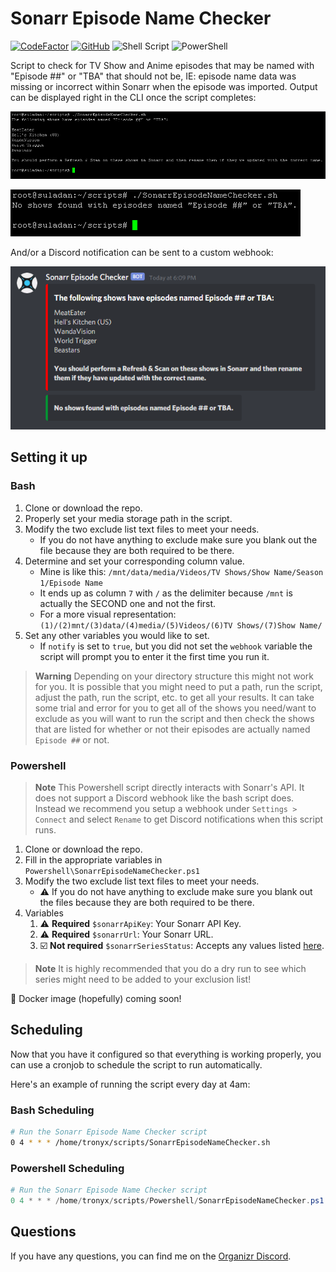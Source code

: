 # Sonarr Episode Name Checker

[![CodeFactor](https://www.codefactor.io/repository/github/tronyx/sonarr-episode-name-checker/badge)](https://www.codefactor.io/repository/github/tronyx/sonarr-episode-name-checker) [![GitHub](https://img.shields.io/github/license/mashape/apistatus.svg)](https://github.com/tronyx/sonarr-episode-name-checker/blob/master/LICENSE.md) ![Shell Script](https://img.shields.io/badge/shell_script-%23121011.svg?style=for-the-badge&logo=gnu-bash&logoColor=white) ![PowerShell](https://img.shields.io/badge/PowerShell-%235391FE.svg?style=for-the-badge&logo=powershell&logoColor=white)

Script to check for TV Show and Anime episodes that may be named with "Episode ##" or "TBA" that should not be, IE: episode name data was missing or incorrect within Sonarr when the episode was imported. Output can be displayed right in the CLI once the script completes:

![Shell Output](/images/shell.png)

![Shell Output - None](/images/shell_none.png)

 And/or a Discord notification can be sent to a custom webhook:

![Discord Webhook](/images/discord.png)

## Setting it up

### Bash

1. Clone or download the repo.
2. Properly set your media storage path in the script.
3. Modify the two exclude list text files to meet your needs.
    * If you do not have anything to exclude make sure you blank out the file because they are both required to be there.
4. Determine and set your corresponding column value.
    * Mine is like this: `/mnt/data/media/Videos/TV Shows/Show Name/Season 1/Episode Name`
    * It ends up as column `7` with `/` as the delimiter because `/mnt` is actually the SECOND one and not the first.
    * For a more visual representation: `(1)/(2)mnt/(3)data/(4)media/(5)Videos/(6)TV Shows/(7)Show Name/`
5. Set any other variables you would like to set.
    * If `notify` is set to `true`, but you did not set the `webhook` variable the script will prompt you to enter it the first time you run it.

> **Warning**
> Depending on your directory structure this might not work for you. It is possible that you might need to put a path, run the script, adjust the path, run the script, etc. to get all your results.
> It can take some trial and error for you to get all of the shows you need/want to exclude as you will want to run the script and then check the shows that are listed for whether or not their episodes are actually named `Episode ##` or not.

### Powershell

> **Note**
> This Powershell script directly interacts with Sonarr's API. It does not support a Discord webhook like the bash script does. Instead we recommend you setup a webhook under `Settings > Connect` and select `Rename` to get Discord notifications when this script runs.

1. Clone or download the repo.
2. Fill in the appropriate variables in `Powershell\SonarrEpisodeNameChecker.ps1`
3. Modify the two exclude list text files to meet your needs.
    * :warning: If you do not have anything to exclude make sure you blank out the files because they are both required to be there.
4. Variables
   1. :warning: **Required** `$sonarrApiKey`: Your Sonarr API Key.
   2. :warning: **Required** `$sonarrUrl`: Your Sonarr URL.
   3. :ballot_box_with_check: **Not required** `$sonarrSeriesStatus`: Accepts any values listed [here](https://github.com/Sonarr/Sonarr/blob/0a2b109a3fe101e260b623d0768240ef8b7a47ae/frontend/src/Components/Filter/Builder/SeriesStatusFilterBuilderRowValue.js#L5-L7).

> **Note**
> It is highly recommended that you do a dry run to see which series might need to be added to your exclusion list!

:whale: Docker image (hopefully) coming soon!

## Scheduling

Now that you have it configured so that everything is working properly, you can use a cronjob to schedule the script to run automatically.

Here's an example of running the script every day at 4am:

### Bash Scheduling

```bash
# Run the Sonarr Episode Name Checker script
0 4 * * * /home/tronyx/scripts/SonarrEpisodeNameChecker.sh
```

### Powershell Scheduling

```powershell
# Run the Sonarr Episode Name Checker script
0 4 * * * /home/tronyx/scripts/Powershell/SonarrEpisodeNameChecker.ps1 -renameSeries $true
```

## Questions

If you have any questions, you can find me on the [Organizr Discord](https://organizr.app/discord).

